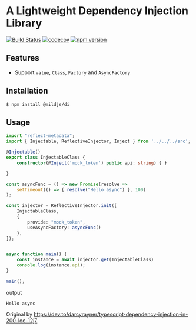 # A Lightweight Dependency Injection Library

[![Build Status](https://travis-ci.org/mildjs/di.svg?branch=main)](https://travis-ci.org/mildjs/di) 
[![codecov](https://codecov.io/gh/mildjs/di/branch/main/graph/badge.svg?token=6wlUe1OgBT)](https://codecov.io/gh/mildjs/di)
[![npm version](https://badge.fury.io/js/%40mildjs%2Fdi.svg)](https://badge.fury.io/js/%40mildjs%2Fdi)

## Features

- Support `value`, `Class`, `Factory` and `AsyncFactory`

## Installation

```
$ npm install @mildjs/di
```

## Usage 

```typescript
import "reflect-metadata";
import { Injectable, ReflectiveInjector, Inject } from '../../../src';

@Injectable()
export class InjectableClass {
    constructor(@Inject('mock_token') public api: string) { }

}

const asyncFunc = () => new Promise(resolve =>
    setTimeout(() => { resolve("Hello async") }, 100)
);

const injector = ReflectiveInjector.init([
    InjectableClass,
    {
        provide: "mock_token",
        useAsyncFactory: asyncFunc()
    },
]);


async function main() {
    const instance = await injector.get(InjectableClass)
    console.log(instance.api);
}

main();
```

output

```
Hello async
```

Original by https://dev.to/darcyrayner/typescript-dependency-injection-in-200-loc-12j7